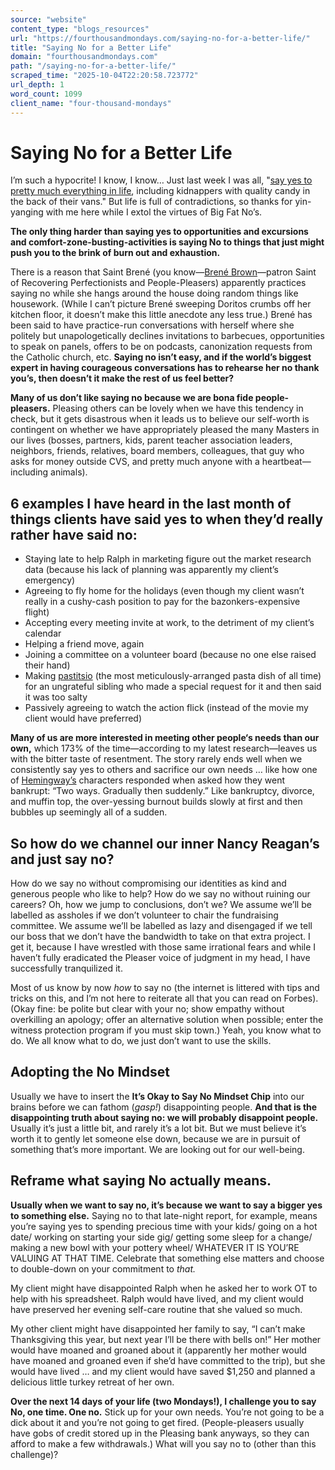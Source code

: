 ```yaml
---
source: "website"
content_type: "blogs_resources"
url: "https://fourthousandmondays.com/saying-no-for-a-better-life/"
title: "Saying No for a Better Life"
domain: "fourthousandmondays.com"
path: "/saying-no-for-a-better-life/"
scraped_time: "2025-10-04T22:20:58.723772"
url_depth: 1
word_count: 1099
client_name: "four-thousand-mondays"
---
```


# Saying No for a Better Life

I’m such a hypocrite! I know, I know… Just last week I was all, "[say yes to pretty much everything in life](https://fourthousandmondays.com/saying-yes-to-life/), including kidnappers with quality candy in the back of their vans." But life is full of contradictions, so thanks for yin-yanging with me here while I extol the virtues of Big Fat No’s.

**The only thing harder than saying yes to opportunities and excursions and comfort-zone-busting-activities is saying No to things that just might push you to the brink of burn out and exhaustion.**

There is a reason that Saint Brené (you know—[Brené Brown](https://brenebrown.com/)—patron Saint of Recovering Perfectionists and People-Pleasers) apparently practices saying no while she hangs around the house doing random things like housework. (While I can’t picture Brené sweeping Doritos crumbs off her kitchen floor, it doesn’t make this little anecdote any less true.) Brené has been said to have practice-run conversations with herself where she politely but unapologetically declines invitations to barbecues, opportunities to speak on panels, offers to be on podcasts, canonization requests from the Catholic church, etc. **Saying no isn’t easy, and if the world’s biggest expert in having courageous conversations has to rehearse her no thank you’s, then doesn’t it make the rest of us feel better?**

**Many of us don’t like saying no because we are bona fide people-pleasers.** Pleasing others can be lovely when we have this tendency in check, but it gets disastrous when it leads us to believe our self-worth is contingent on whether we have appropriately pleased the many Masters in our lives (bosses, partners, kids, parent teacher association leaders, neighbors, friends, relatives, board members, colleagues, that guy who asks for money outside CVS, and pretty much anyone with a heartbeat—including animals).

## **6 examples I have heard in the last month of things clients have said yes to when they’d really rather have said no:**

*   Staying late to help Ralph in marketing figure out the market research data (because his lack of planning was apparently my client’s emergency)
*   Agreeing to fly home for the holidays (even though my client wasn’t really in a cushy-cash position to pay for the bazonkers-expensive flight)
*   Accepting every meeting invite at work, to the detriment of my client’s calendar
*   Helping a friend move, again
*   Joining a committee on a volunteer board (because no one else raised their hand)
*   Making [pastitsio](https://www.bonappetit.com/recipe/pastitsio) (the most meticulously-arranged pasta dish of all time) for an ungrateful sibling who made a special request for it and then said it was too salty
*   Passively agreeing to watch the action flick (instead of the movie my client would have preferred)

**Many of us are more interested in meeting other people‘s needs than our own,** which 173% of the time—according to my latest research—leaves us with the bitter taste of resentment. The story rarely ends well when we consistently say yes to others and sacrifice our own needs … like how one of [Hemingway’s](https://www.amazon.com/Sun-Also-Rises-Ernest-Hemingway/dp/0743297334) characters responded when asked how they went bankrupt: “Two ways. Gradually then suddenly.” Like bankruptcy, divorce, and muffin top, the over-yessing burnout builds slowly at first and then bubbles up seemingly all of a sudden.

## **So how do we channel our inner Nancy Reagan’s and just say no?**

How do we say no without compromising our identities as kind and generous people who like to help? How do we say no without ruining our careers? Oh, how we jump to conclusions, don’t we? We assume we’ll be labelled as assholes if we don’t volunteer to chair the fundraising committee. We assume we’ll be labelled as lazy and disengaged if we tell our boss that we don’t have the bandwidth to take on that extra project. I get it, because I have wrestled with those same irrational fears and while I haven’t fully eradicated the Pleaser voice of judgment in my head, I have successfully tranquilized it.

Most of us know by now _how_ to say no (the internet is littered with tips and tricks on this, and I’m not here to reiterate all that you can read on Forbes). (Okay fine: be polite but clear with your no; show empathy without overkilling an apology; offer an alternative solution when possible; enter the witness protection program if you must skip town.) Yeah, you know what to do. We all know what to do, we just don’t want to use the skills.

## **Adopting the No Mindset**

Usually we have to insert the **It’s Okay to Say No Mindset Chip** into our brains before we can fathom (*gasp!*) disappointing people. **And that is the disappointing truth about saying no: we will probably disappoint people.** Usually it’s just a little bit, and rarely it’s a lot bit. But we must believe it’s worth it to gently let someone else down, because we are in pursuit of something that’s more important. We are looking out for our well-being.

## **Reframe what saying No actually means.**

**Usually when we want to say no, it’s because we want to say a bigger yes to something else.** Saying no to that late-night report, for example, means you’re saying yes to spending precious time with your kids/ going on a hot date/ working on starting your side gig/ getting some sleep for a change/ making a new bowl with your pottery wheel/ WHATEVER IT IS YOU’RE VALUING AT THAT TIME. Celebrate that something else matters and choose to double-down on your commitment to _that._

My client might have disappointed Ralph when he asked her to work OT to help with his spreadsheet. Ralph would have lived, and my client would have preserved her evening self-care routine that she valued so much.

My other client might have disappointed her family to say, “I can’t make Thanksgiving this year, but next year I’ll be there with bells on!” Her mother would have moaned and groaned about it (apparently her mother would have moaned and groaned even if she’d have committed to the trip), but she would have lived … and my client would have saved $1,250 and planned a delicious little turkey retreat of her own.

**Over the next 14 days of your life (two Mondays!), I challenge you to say No, one time. One no.** Stick up for your own needs. You’re not going to be a dick about it and you’re not going to get fired. (People-pleasers usually have gobs of credit stored up in the Pleasing bank anyways, so they can afford to make a few withdrawals.) What will you say no to (other than this challenge)?